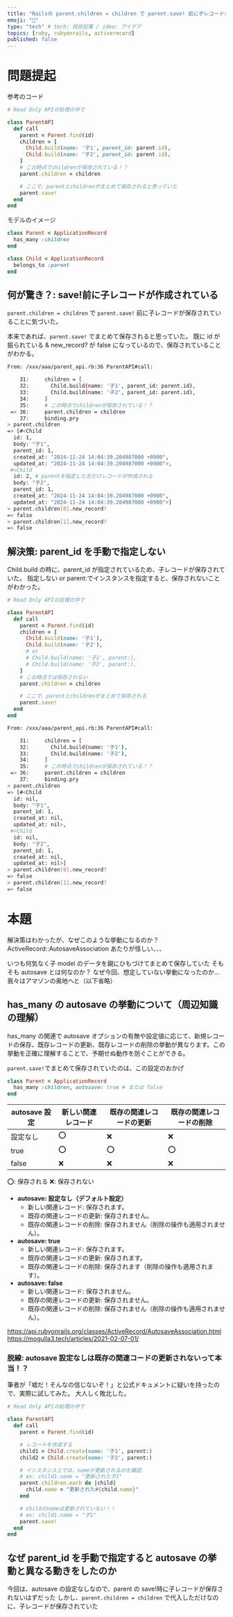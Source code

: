 ```yaml
---
title: "Railsの parent.children = children で parent.save! 前に子レコードが作成された話"
emoji: "💎"
type: "tech" # tech: 技術記事 / idea: アイデア
topics: [ruby, rubyonrails, activerecord]
published: false
---
```


# 問題提起

参考のコード

```rb
# Read Only APIの処理の中で

class ParentAPI
  def call
    parent = Parent.find(id)
    children = [
      Child.build(name: '子1', parent_id: parent.id),
      Child.build(name: '子2', parent_id: parent.id),
    ]
    # この時点でchildrenが保存されている！？
    parent.children = children

    # ここで、parentとchildrenがまとめて保存されると思っていた
    parent.save!
  end
end
```

モデルのイメージ

```rb
class Parent < ApplicationRecord
  has_many :children
end

class Child < ApplicationRecord
  belongs_to :parent
end
```

## 何が驚き？: save!前に子レコードが作成されている

`parent.children = children` で
`parent.save!` 前に子レコードが保存されていることに気づいた。

本来であれば、`parent.save!` でまとめて保存されると思っていた。
既に id が振られている & new_record? が false になっているので、保存されていることがわかる。

```bash
From: /xxx/aaa/parent_api.rb:36 ParentAPI#call:

    31:     children = [
    32:       Child.build(name: '子1', parent_id: parent.id),
    33:       Child.build(name: '子2', parent_id: parent.id),
    34:     ]
    35:     # この時点でchildrenが保存されている！？
 => 36:     parent.children = children
    37:     binding.pry
> parent.children
=> [#<Child
  id: 1,
  body: "子1",
  parent_id: 1,
  created_at: "2024-11-24 14:04:39.204987000 +0900",
  updated_at: "2024-11-24 14:04:39.204987000 +0900">,
 #<Child
  id: 2, # parentを指定した方だけレコードが作成される
  body: "子2",
  parent_id: 1,
  created_at: "2024-11-24 14:04:39.204987000 +0900",
  updated_at: "2024-11-24 14:04:39.204987000 +0900">]
> parent.children[0].new_record?
=> false
> parent.children[1].new_record?
=> false
```

## 解決策: parent_id を手動で指定しない

Child.build の時に、parent_id が指定されているため、子レコードが保存されていた。
指定しない or parent:でインスタンスを指定すると、保存されないことがわかった。

```rb
# Read Only APIの処理の中で

class ParentAPI
  def call
    parent = Parent.find(id)
    children = [
      Child.build(name: '子1'),
      Child.build(name: '子2'),
      # or
      # Child.build(name: '子1', parent:),
      # Child.build(name: '子2', parent:),
    ]
    # この時点では保存されない
    parent.children = children

    # ここで、parentとchildrenがまとめて保存される
    parent.save!
  end
end
```

```bash
From: /xxx/aaa/parent_api.rb:36 ParentAPI#call:

    31:     children = [
    32:       Child.build(name: '子1'),
    33:       Child.build(name: '子2'),
    34:     ]
    35:     # この時点でchildrenが保存されている！？
 => 36:     parent.children = children
    37:     binding.pry
> parent.children
=> [#<Child
  id: nil,
  body: "子1",
  parent_id: 1,
  created_at: nil,
  updated_at: nil>,
 #<Child
  id: nil,
  body: "子2",
  parent_id: 1,
  created_at: nil,
  updated_at: nil>]
> parent.children[0].new_record?
=> false
> parent.children[1].new_record?
=> false
```

# 本題

解決策はわかったが、なぜこのような挙動になるのか？
ActiveRecord::AutosaveAssociation あたりが怪しい、、、

いつも何気なく子 model のデータを親にひもづけてまとめて保存していた
そもそも autosave とは何なのか？
なぜ今回、想定していない挙動になったのか...我々はアマゾンの奥地へと（以下省略）

## has_many の autosave の挙動について（周辺知識の理解）

has_many の関連で autosave オプションの有無や設定値に応じて、新規レコードの保存、既存レコードの更新、既存レコードの削除の挙動が異なります。この挙動を正確に理解することで、予期せぬ動作を防ぐことができる。

`parent.save!`でまとめて保存されていたのは、この設定のおかげ

```rb
class Parent < ApplicationRecord
  has_many :children, autosave: true # または false
end
```

| autosave 設定 | 新しい関連レコード | 既存の関連レコードの更新 | 既存の関連レコードの削除 |
| ------------- | ------------------ | ------------------------ | ------------------------ |
| 設定なし      | ⭕️                | ❌                       | ❌                       |
| true          | ⭕️                | ⭕️                      | ⭕️                      |
| false         | ❌                 | ❌                       | ❌                       |

⭕️: 保存される
❌: 保存されない

- **autosave: 設定なし（デフォルト設定）**
  - 新しい関連レコード: 保存されます。
  - 既存の関連レコードの更新: 保存されません。
  - 既存の関連レコードの削除: 保存されません（削除の操作も適用されません）。
- **autosave: true**
  - 新しい関連レコード: 保存されます。
  - 既存の関連レコードの更新: 保存されます。
  - 既存の関連レコードの削除: 保存されます（削除の操作も適用されます）。
- **autosave: false**
  - 新しい関連レコード: 保存されません。
  - 既存の関連レコードの更新: 保存されません。
  - 既存の関連レコードの削除: 保存されません（削除の操作も適用されません）。

https://api.rubyonrails.org/classes/ActiveRecord/AutosaveAssociation.html
https://mogulla3.tech/articles/2021-02-07-01/

### 脱線: autosave 設定なしは既存の関連コードの更新されないって本当！？

筆者が「嘘だ！そんなの信じないぞ！」と公式ドキュメントに疑いを持ったので、実際に試してみた。
大人しく敗北した。

```rb
# Read Only APIの処理の中で

class ParentAPI
  def call
    parent = Parent.find(id)

    # レコードを作成する
    child1 = Child.create(name: '子1', parent:)
    child2 = Child.create(name: '子2', parent:)

    # インスタンス上では、nameが更新されるのを確認
    # ex: child1.name = "更新された子1"
    parent.children.each do |child|
      child.name = "更新された#{child.name}"
    end

    # childのnameは更新されていない！！
    # ex: child1.name = "子1"
    parent.save!
  end
end
```

## なぜ parent_id を手動で指定すると autosave の挙動と異なる動きをしたのか

今回は、autosave の設定なしなので、parent の save!時に子レコードが保存されないはずだった
しかし、`parent.children = children` で代入しただけなのに、子レコードが保存されていた

```

```
